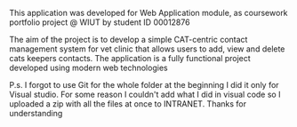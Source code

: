 This application was developed for Web Application module, as coursework portfolio project @ WIUT by student ID 00012876

The aim of the project is to develop a simple CAT-centric contact management system for vet clinic that allows users to add, view and delete cats keepers contacts. The application is a fully functional project developed using modern web technologies

P.s. I forgot to use Git for the whole folder at the beginning I did it only for Visual studio. For some reason I couldn't add what I did in visual code so I uploaded a zip with all the files at once to INTRANET. Thanks for understanding
